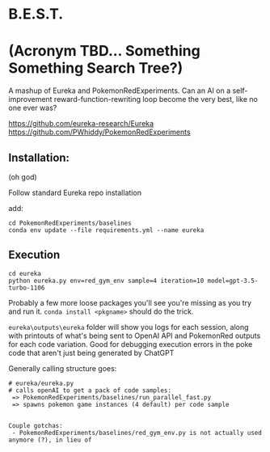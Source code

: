 # B.E.S.T.
# (Acronym TBD...  Something Something Search Tree?)

A mashup of Eureka and PokemonRedExperiments.  Can an AI on a self-improvement reward-function-rewriting loop become the very best, like no one ever was?

https://github.com/eureka-research/Eureka
https://github.com/PWhiddy/PokemonRedExperiments

## Installation:

(oh god)

Follow standard Eureka repo installation

add:

```
cd PokemonRedExperiments/baselines
conda env update --file requirements.yml --name eureka
```

## Execution

```
cd eureka
python eureka.py env=red_gym_env sample=4 iteration=10 model=gpt-3.5-turbo-1106
```

Probably a few more loose packages you'll see you're missing as you try and run it.  `conda install <pkgname>` should do the trick.

`eureka\outputs\eureka` folder will show you logs for each session, along with printouts of what's being sent to OpenAI API and PokemonRed outputs for each code variation.  Good for debugging execution errors in the poke code that aren't just being generated by ChatGPT

Generally calling structure goes:
```
# eureka/eureka.py
# calls openAI to get a pack of code samples:
 => PokemonRedExperiments/baselines/run_parallel_fast.py
 => spawns pokemon game instances (4 default) per code sample
 

Couple gotchas:
 - PokemonRedExperiments/baselines/red_gym_env.py is not actually used anymore (?), in lieu of 
